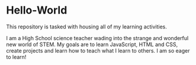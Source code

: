 # Hello-World
This repository is tasked with housing all of my learning activities.

I am a High School science teacher wading into the strange and wonderful new world of STEM. My goals are to learn JavaScript, HTML and CSS, create projects and learn how to teach what I learn to others. I am so eager to learn!
